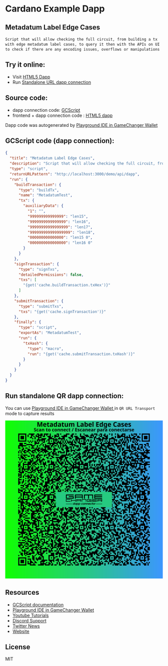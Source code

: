 
# Cardano Example Dapp

## **Metadatum Label Edge Cases**

    Script that will allow checking the full circuit, from building a tx with edge metadatum label cases, to query it then with the APIs on UI to check if there are any encoding issues, overflows or manipulations


## Try it online: 

-  Visit [HTML5 Dapp](https://raw.githubusercontent.com/GameChangerFinance/gamechanger.wallet/main/examples/Metadatum%20Label%20Edge%20Cases.html)
-  Run [Standalone URL dapp connection](https://beta-wallet.gamechanger.finance/api/2/run/1-H4sIAAAAAAAAA3WS32vbMBDH_5XDL-0gxC5j3Za3sg1W6CBs7dPow0U-x2Ky5Emn1Sbkf59OrkedZgKDrM_dfe_XoWDNhopN8Y0Ya-TYwR3uyMCXek_wCQOFYlXUFJTXPWtnk-mPfAdukeFJGwNojHsC1ZL6pe0-AYImpnelvYqaV9B418EualMLR-AhOXILJCLdP2WTlZWIroAd_I7kR9AiRXbykNg329sAzsLDrRhlWdCNIE-A8tkRyCqX1XQIUeK5P-SblGdy9dCh1X00KBVJgTz20oSpyvTviaO3D9_vtshMXqpumftNWRqn0LQu8OZtVVVlTZ0rsddljX0vjjHZHopc671HG1BNXTvMGhMakq3FbtH5ewqizYNYYxy00ejHz8goD1fJNNGPy5MeDdmrd6_JjK7PoJm9P8dm-CHBanlmNahesxleJ3g8HldF0Ht7vgWZDNNiMWpD9ZZ8lwaVp7Fp0ASSPqT7z-KwJ768UJjmvD5t65qHrzRcvDkWjyIYd53m_0hOLIvmwIu4J6lKwBSv0TZt9vgyyrwfNPTO8004M77nDUiZYWhf-HaovJv5Uv007_XknNOQ8xcm680ypgMAAA)

## Source code:

- dapp connection code: [GCScript](examples/Metadatum%20Label%20Edge%20Cases.gcscript)
- frontend + dapp connection code : [HTML5 dapp](examples/Metadatum%20Label%20Edge%20Cases.html)

Dapp code was autogenerated by [Playground IDE in GameChanger Wallet ](https://beta-wallet.gamechanger.finance/playground)

## GCScript code (dapp connection):
```json
{
  "title": "Metadatum Label Edge Cases",
  "description": "Script that will allow checking the full circuit, from building a tx with edge metadatum label cases, to query it then with the APIs on UI to check if there are any encoding issues, overflows or manipulations",
  "type": "script",
  "returnURLPattern": "http://localhost:3000/demo/api/dapp",
  "run": {
    "buildTransaction": {
      "type": "buildTx",
      "name": "MetadatumTest",
      "tx": {
        "auxiliaryData": {
          "1": "",
          "999999999999999": "len15",
          "9999999999999999": "len16",
          "99999999999999999": "len17",
          "999999999999999999": "len18",
          "000000000000000": "len15 0",
          "0000000000000000": "len16 0"
        }
      }
    },
    "signTransaction": {
      "type": "signTxs",
      "detailedPermissions": false,
      "txs": [
        "{get('cache.buildTransaction.txHex')}"
      ]
    },
    "submitTransaction": {
      "type": "submitTxs",
      "txs": "{get('cache.signTransaction')}"
    },
    "finally": {
      "type": "script",
      "exportAs": "MetadatumTest",
      "run": {
        "txHash": {
          "type": "macro",
          "run": "{get('cache.submitTransaction.txHash')}"
        }
      }
    }
  }
}
```

## Run standalone QR dapp connection: 

You can use [Playground IDE in GameChanger Wallet ](https://beta-wallet.gamechanger.finance/playground) in `QR URL Transport` mode to capture results

[![QR URL Transport](https://raw.githubusercontent.com/GameChangerFinance/gamechanger.wallet/main/examples/Metadatum%20Label%20Edge%20Cases.png)](https://beta-wallet.gamechanger.finance/api/2/run/1-H4sIAAAAAAAAA3WS32vbMBDH_5XDL-0gxC5j3Za3sg1W6CBs7dPow0U-x2Ky5Emn1Sbkf59OrkedZgKDrM_dfe_XoWDNhopN8Y0Ya-TYwR3uyMCXek_wCQOFYlXUFJTXPWtnk-mPfAdukeFJGwNojHsC1ZL6pe0-AYImpnelvYqaV9B418EualMLR-AhOXILJCLdP2WTlZWIroAd_I7kR9AiRXbykNg329sAzsLDrRhlWdCNIE-A8tkRyCqX1XQIUeK5P-SblGdy9dCh1X00KBVJgTz20oSpyvTviaO3D9_vtshMXqpumftNWRqn0LQu8OZtVVVlTZ0rsddljX0vjjHZHopc671HG1BNXTvMGhMakq3FbtH5ewqizYNYYxy00ejHz8goD1fJNNGPy5MeDdmrd6_JjK7PoJm9P8dm-CHBanlmNahesxleJ3g8HldF0Ht7vgWZDNNiMWpD9ZZ8lwaVp7Fp0ASSPqT7z-KwJ768UJjmvD5t65qHrzRcvDkWjyIYd53m_0hOLIvmwIu4J6lKwBSv0TZt9vgyyrwfNPTO8004M77nDUiZYWhf-HaovJv5Uv007_XknNOQ8xcm680ypgMAAA)

## Resources
- [GCScript documentation](https://beta-wallet.gamechanger.finance/doc/api/v2/api.html)
- [Playground IDE in GameChanger Wallet ](https://beta-wallet.gamechanger.finance/playground)
- [Youtube Tutorials](https://www.youtube.com/@gamechanger.finance)
- [Discord Support](https://discord.gg/vpbfyRaDKG)
- [Twitter News](https://twitter.com/GameChangerOk)
- [Website](https://gamechanger.finance)

## License
MIT 
    
